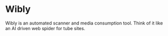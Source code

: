 # Wibly
Wibly is an automated scanner and media consumption tool. Think of it like an AI driven web spider for tube sites. 
